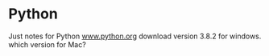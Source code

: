 # Python
Just notes for Python
  www.python.org
    download version 3.8.2 for windows.  
    which version for Mac?
